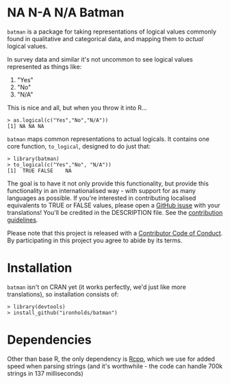 # NA N-A N/A Batman

`batman` is a package for taking representations of logical values commonly found in qualitative and categorical data, and mapping them to *actual* logical values.

In survey data and similar it's not uncommon to see logical values represented as things like:

1. "Yes"
2. "No"
3. "N/A"

This is nice and all, but when you throw it into R...

    > as.logical(c("Yes","No","N/A"))
    [1] NA NA NA
    
`batman` maps common representations to actual logicals. It contains one core function, `to_logical`, designed to do just that:

    > library(batman)
    > to_logical(c("Yes","No", "N/A"))
    [1]  TRUE FALSE    NA

The goal is to have it not only provide this functionality, but provide this functionality in an internationalised way -
with support for as many languages as possible. If you're interested in contributing localised equivalents to TRUE or FALSE
values, please open a [GitHub isuse](https://github.com/Ironholds/batman/issues) with your translations! You'll
be credited in the DESCRIPTION file. See the [contribution guidelines](https://github.com/Ironholds/batman/blob/master/CONTRIBUTING.md).

Please note that this project is released with a [Contributor Code of Conduct](https://github.com/Ironholds/batman/blob/master/CONDUCT.md). By participating in this project
you agree to abide by its terms.

# Installation

`batman` isn't on CRAN yet (it works perfectly, we'd just like more translations), so installation consists of:

    > library(devtools)
    > install_github("ironholds/batman")

# Dependencies

Other than base R, the only dependency is [Rcpp](https://cran.r-project.org/web/packages/Rcpp/index.html), which
we use for added speed when parsing strings (and it's worthwhile - the code can handle 700k strings in 137 milliseconds)
